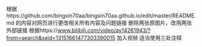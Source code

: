 根据https://github.com/bingxin70aa/bingxin70aa.github.io/edit/master/README.md 的内容对网页进行更改相关所有内容及问题链接
删除两张原图片，改用两张外部链接
根据https://www.bilibili.com/video/av14261943/?from=search&seid=13151661477303390015 加入视频
适当使用三处<!--  -->注释

